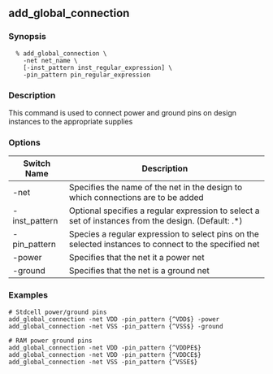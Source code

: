## add_global_connection

### Synopsis
```
  % add_global_connection \
    -net net_name \
    [-inst_pattern inst_regular_expression] \
    -pin_pattern pin_regular_expression
```

### Description
This command is used to connect power and ground pins on design instances to the appropriate supplies

### Options

| Switch Name | Description |
| ----- | ----- |
| -net | Specifies the name of the net in the design to which connections are to be added |
| -inst_pattern | Optional specifies a regular expression to select a set of instances from the design. (Default: .\*) |
| -pin_pattern | Species a regular expression to select pins on the selected instances to connect to the specified net |
| -power | Specifies that the net it a power net |
| -ground | Specifies that the net is a ground net |


### Examples
```
# Stdcell power/ground pins
add_global_connection -net VDD -pin_pattern {^VDD$} -power
add_global_connection -net VSS -pin_pattern {^VSS$} -ground

# RAM power ground pins
add_global_connection -net VDD -pin_pattern {^VDDPE$}
add_global_connection -net VDD -pin_pattern {^VDDCE$}
add_global_connection -net VSS -pin_pattern {^VSSE$}

```

